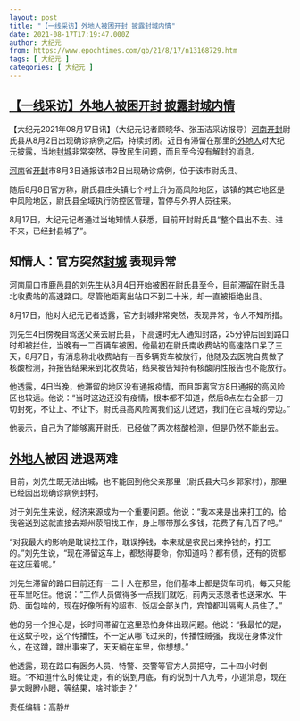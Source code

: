 ```yaml
---
layout: post
title: "【一线采访】外地人被困开封 披露封城内情"
date: 2021-08-17T17:19:47.000Z
author: 大纪元
from: https://www.epochtimes.com/gb/21/8/17/n13168729.htm
tags: [ 大纪元 ]
categories: [ 大纪元 ]
---
```

<!--1629220787000-->
[【一线采访】外地人被困开封 披露封城内情](https://www.epochtimes.com/gb/21/8/17/n13168729.htm)
------

<div>
<p>【大纪元2021年08月17日讯】（大纪元记者顾晓华、张玉洁采访报导）<a href="https://www.epochtimes.com/gb/tag/%E6%B2%B3%E5%8D%97.html">河南</a><a href="https://www.epochtimes.com/gb/tag/%E5%BC%80%E5%B0%81.html">开封</a>尉氏县从8月2日出现确诊病例之后，持续封闭。近日有滞留在那里的<a href="https://www.epochtimes.com/gb/tag/%E5%A4%96%E5%9C%B0%E4%BA%BA.html">外地人</a>对大纪元披露，当地<a href="https://www.epochtimes.com/gb/tag/%E5%B0%81%E5%9F%8E.html">封城</a>非常突然，导致民生问题，而且至今没有解封的消息。</p><p><a href="https://www.epochtimes.com/gb/tag/%E6%B2%B3%E5%8D%97.html">河南</a>省<a href="https://www.epochtimes.com/gb/tag/%E5%BC%80%E5%B0%81.html">开封</a>市8月3日通报该市2日出现确诊病例，位于该市尉氏县。</p><p>随后8月8日官方称，尉氏县庄头镇七个村上升为高风险地区，该镇的其它地区是中风险地区，尉氏县全域执行防控区管理，暂停与外界人员往来。</p><p>8月17日，大纪元记者通过当地知情人获悉，目前开封尉氏县“整个县出不去、进不来，已经封县城了”。</p><h2>知情人：官方突然<a href="https://www.epochtimes.com/gb/tag/%E5%B0%81%E5%9F%8E.html">封城</a> 表现异常</h2><p>河南周口市鹿邑县的刘先生从8月4日开始被困在尉氏县至今，目前滞留在尉氏县北收费站的高速路口。尽管他距离出站口不到二十米，却一直被拒绝出县。</p><p>8月17日，他对大纪元记者透露，官方封城非常突然，表现异常，令人不知所措。</p><p>刘先生4日傍晚自驾送父亲去尉氏县，下高速时无人通知封路，25分钟后回到路口时却被拦住，当晚有一二百辆车被困。他最初在尉氏南收费站的高速路口呆了三天，8月7日，有消息称北收费站有一百多辆货车被放行，他随及去医院自费做了核酸检测，持报告结果来到北收费站，结果被告知持有核酸阴性报告也不能放行。</p><p>他透露，4日当晚，他滞留的地区没有通报疫情，而且距离官方8日通报的高风险区也较远。他说：“当时这边还没有疫情，根本都不知道，然后8点左右全部一刀切封死，不让上、不让下。尉氏县高风险离我们这儿还远，我们在它县城的旁边。”</p><p>他表示，自己为了能够离开尉氏，已经做了两次核酸检测，但是仍然不能出去。</p><h2><a href="https://www.epochtimes.com/gb/tag/%E5%A4%96%E5%9C%B0%E4%BA%BA.html">外地人</a>被困 进退两难</h2><p>目前，刘先生既无法出城，也不能回到他父亲那里（尉氏县大马乡郭家村），那里已经因出现确诊病例封村。</p><p>对于刘先生来说，经济来源成为一个重要问题。他说：“我本来是出来打工的，给我爸送到这就直接去郑州荥阳找工作，身上哪带那么多钱，花费了有几百了吧。”</p><p>“对我最大的影响是耽误找工作，耽误挣钱，本来就是农民出来挣钱的，打工的。”刘先生说，“现在滞留这车上，都愁得要命，你知道吗？都有债，还有的货都在这压着呢。”</p><p>刘先生滞留的路口目前还有一二十人在那里，他们基本上都是货车司机，每天只能在车里吃住。他说：“工作人员做得多一点我们就吃，前两天志愿者也送来水、牛奶、面包啥的，现在好像所有的超市、饭店全部关门，宾馆都叫隔离人员住了。”</p><p>他的另一个担心是，长时间滞留在这里恐怕身体出现问题。他说：“我最怕的是，在这蚊子咬，这个传播性，不一定从哪飞过来的，传播性贼强，我现在身体没什么，在这蹲，蹲出事来了，天天躺在车里，你想想。”</p><p>他透露，现在路口有医务人员、特警、交警等官方人员把守，二十四小时倒班。“不知道什么时候让走，有的说到月底，有的说到十八九号，小道消息，现在是大眼瞪小眼，等结果，啥时能走？”</p><p>责任编辑：高静#</p>
</div>

